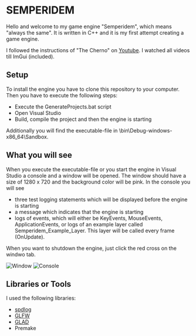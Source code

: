 # SEMPERIDEM

Hello and welcome to my game engine "Semperidem", which means "always the same".
It is written in C++ and it is my first attempt creating a game engine.

I followed the instructions of "The Cherno" on [Youtube](https://www.youtube.com/watch?v=JxIZbV_XjAs&list=PLlrATfBNZ98dC-V-N3m0Go4deliWHPFwT). I watched all videos till ImGui (included).

## Setup
To install the engine you have to clone this repository to your computer. Then you have to execute the following steps:
* Execute the GenerateProjects.bat script
* Open Visual Studio
* Build, compile the project and then the engine is starting

Additionally you will find the executable-file in \bin\Debug-windows-x86_64\Sandbox.

## What you will see
When you execute the executable-file or you start the engine in Visual Studio a console and a window will be opened.
The window should have a size of 1280 x 720 and the background color will be pink.
In the console you will see 
* three test logging statements which will be displayed before the engine is starting
* a message which indicates that the engine is starting
* logs of events, which will either be KeyEvents, MouseEvents, ApplicationEvents, or logs of an example layer called Semperidem_Example_Layer. This layer will be called every frame (OnUpdate).

When you want to shutdown the engine, just click the red cross on the windwo tab.

![Window](https://user-images.githubusercontent.com/91611690/160697302-7a0348f4-d357-464f-a580-6760b5a36703.PNG)
![Console](https://user-images.githubusercontent.com/91611690/160697314-a2be4af1-fbb8-478d-ba1b-0d1389935d4e.PNG)

## Libraries or Tools
I used the following libraries:
* [spdlog](https://www.youtube.com/redirect?event=video_description&redir_token=QUFFLUhqbURjMm9vSUlXenZ1ay1KcUVmY0VrZ0hjbUU4UXxBQ3Jtc0ttdHZYcXZxYXktRWhJNmViXzl3LTFkUDZiNUZfa2NZZjlqSDUtaHRrNDJfeF9RYk5vQ0tlWnU0QTVocVNfS080REYxcmdTTXE1bUFsOEx2bE1yYXpnbHJTWXlaX0JvRnR5cmt0M3RIU294ci1IYUVPbw&q=https%3A%2F%2Fgithub.com%2Fgabime%2Fspdlog)
* [GLFW](https://www.youtube.com/redirect?event=video_description&redir_token=QUFFLUhqblRyd05nTWk5Q0lvN0tFVFczMmpnT19YZG15QXxBQ3Jtc0tudmI3ZzBkdHpuUmpYQnU1eW5iUVRPdUp5MWlyVGxnODBfWVkxVUdpRl85TG52ekxFNEV1aXBsZUZsU3k3NXdwQ3VoM1dCVUYzZDlYWEZyODFvSUFYVlhRS3FhcVdqZlQ3cTJNUlJmN1pxZmY4NV9Qdw&q=https%3A%2F%2Fgithub.com%2FTheCherno%2FGLFW)
* [GLAD](https://www.youtube.com/redirect?event=video_description&redir_token=QUFFLUhqbk5jMjFGUnU4UzVKTHNsQUdrRDUwVmFvMHE1UXxBQ3Jtc0tuSGduaGRqQjZvaHM1NkNVcUdmNWpsc0wtTW90OGtVRG1CZTF3RS1SZjNWTDQ0dTM3UDRjZWFOdDlJLWZFbExITlF5THpjSFNhNWhpQS1IUk9iOWFaOEttUlh4bmhuNEoxc0lycFctMkVUeDJSb09xaw&q=https%3A%2F%2Fglad.dav1d.de%2F)
* Premake
